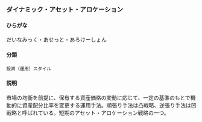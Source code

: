 <div style="display:none;">

## [あ行](securities-terms?id=あ行)
## [か行](securities-terms?id=か行)
## [さ行](securities-terms?id=さ行)
## [た行](securities-terms?id=た行)

</div>

### ダイナミック・アセット・アロケーション

#### ひらがな

だいなみっく・あせっと・あろけーしょん

#### 分類

`投資（運用）スタイル`

#### 説明

市場の均衡を前提に、保有する資産価格の変動に応じて、一定の基準のもとで機動的に資産配分比率を変更する運用手法。順張り手法は凸戦略、逆張り手法は凹戦略と呼ばれている。短期のアセット・アロケーション戦略の一つ。

<div style="display:none;">

## [な行](securities-terms?id=な行)
## [は行](securities-terms?id=は行)
## [ま行](securities-terms?id=ま行)
## [や行](securities-terms?id=や行)
## [ら行](securities-terms?id=ら行)
## [わ行](securities-terms?id=わ行)
## [英数字・記号](securities-terms?id=英数字・記号)

</div>

